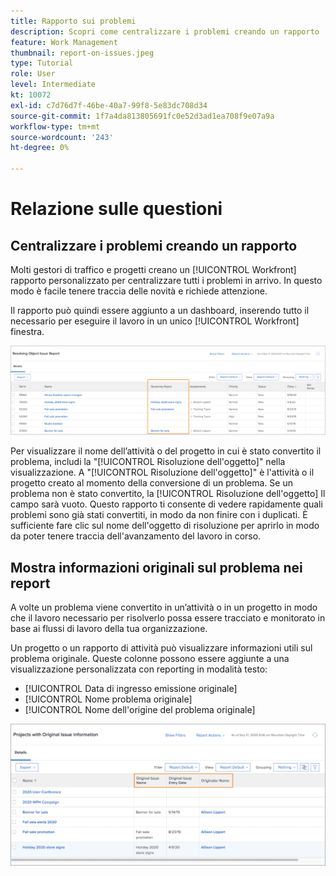 ```yaml
---
title: Rapporto sui problemi
description: Scopri come centralizzare i problemi creando un rapporto .
feature: Work Management
thumbnail: report-on-issues.jpeg
type: Tutorial
role: User
level: Intermediate
kt: 10072
exl-id: c7d76d7f-46be-40a7-99f8-5e83dc708d34
source-git-commit: 1f7a4da813805691fc0e52d3ad1ea708f9e07a9a
workflow-type: tm+mt
source-wordcount: '243'
ht-degree: 0%

---
```


# Relazione sulle questioni

## Centralizzare i problemi creando un rapporto

Molti gestori di traffico e progetti creano un [!UICONTROL Workfront] rapporto personalizzato per centralizzare tutti i problemi in arrivo. In questo modo è facile tenere traccia delle novità e richiede attenzione.

Il rapporto può quindi essere aggiunto a un dashboard, inserendo tutto il necessario per eseguire il lavoro in un unico [!UICONTROL Workfront] finestra.

![Un&#39;immagine del [!UICONTROL Risoluzione dell&#39;oggetto] di un report del problema.](assets/18-resolving-object-report.png)

Per visualizzare il nome dell’attività o del progetto in cui è stato convertito il problema, includi la &quot;[!UICONTROL Risoluzione dell&#39;oggetto]&quot; nella visualizzazione. A &quot;[!UICONTROL Risoluzione dell&#39;oggetto]&quot; è l&#39;attività o il progetto creato al momento della conversione di un problema. Se un problema non è stato convertito, la [!UICONTROL Risoluzione dell&#39;oggetto] Il campo sarà vuoto. Questo rapporto ti consente di vedere rapidamente quali problemi sono già stati convertiti, in modo da non finire con i duplicati. È sufficiente fare clic sul nome dell&#39;oggetto di risoluzione per aprirlo in modo da poter tenere traccia dell&#39;avanzamento del lavoro in corso.

## Mostra informazioni originali sul problema nei report

A volte un problema viene convertito in un’attività o in un progetto in modo che il lavoro necessario per risolverlo possa essere tracciato e monitorato in base ai flussi di lavoro della tua organizzazione.

Un progetto o un rapporto di attività può visualizzare informazioni utili sul problema originale. Queste colonne possono essere aggiunte a una visualizzazione personalizzata con reporting in modalità testo:

* [!UICONTROL Data di ingresso emissione originale]
* [!UICONTROL Nome problema originale]
* [!UICONTROL Nome dell&#39;origine del problema originale]

![Immagine delle informazioni di segnalazione dei problemi.](assets/19-text-mode-reporting-for-issues.png)

<!-- Need wf one documentation article link below

For the text mode used to create this report, see the article titled View: Display original issue information on task and project list.

-->


<!--  Learn more graphic and documentation article links

* Create and customize views
* Overview of resolving and resolvable objects
* Understanding resolving and resolvable objects

-->
